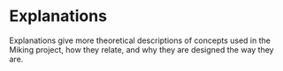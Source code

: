 # Explanations

Explanations give more theoretical descriptions of concepts used in the Miking project, how they relate, and why they are designed the way they are.